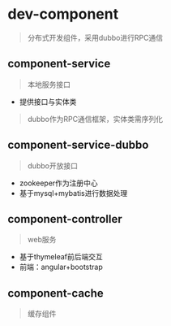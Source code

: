 # dev-component
> 分布式开发组件，采用dubbo进行RPC通信

## component-service
> 本地服务接口
- 提供接口与实体类
>dubbo作为RPC通信框架，实体类需序列化

## component-service-dubbo
> dubbo开放接口
- zookeeper作为注册中心
- 基于mysql+mybatis进行数据处理

## component-controller
> web服务
- 基于thymeleaf前后端交互
- 前端：angular+bootstrap

## component-cache
> 缓存组件
